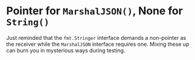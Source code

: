 # Pointer for `MarshalJSON()`, None for `String()`

Just reminded that the `fmt.Stringer` interface demands a non-pointer as
the receiver while the `MarshalJSON` interface requires one. Mixing
these up can burn you in mysterious ways during testing.
